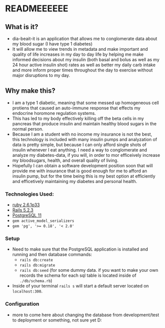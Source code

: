 # READMEEEEEE

## What is it?
- dia-beait-it is an application that allows me to conglomerate data about my blood sugar (I have type 1 diabetes)
- It will allow me to view trends in metadata and make important and quality of life increases in my day to day life by helping me make informed decisions about my insulin (both basal and bolus as well as my 24 hour active insulin shot) rates as well as better my daily carb intake and more inform proper times throughout the day to exercise without major disruptions to my day.

## Why make this?
- I am a type 1 diabetic, meaning that some messed up homogeneous cell protiens that caused an auto-immune response that effects my endocrine horomone regulation systems. 
- This has led to my body effectively killing off the beta cells in my pancreas that produce insulin and maintain healthy blood sugars in the normal person.  
- Because I am a student with no income my insurance is not the best, this technology is included with many insulin pumps and analyzation of data is pretty simple, but because I can only afford single shots of insulin whenever I eat anything. I need a way to conglomerate and analyze my diabetes-data, if you will, in order to mor efficeively increase my bloodsugars, health, and overall quality of living. 
- Hopefully I can obtain a software development position soon that will provide me with insurance that is good enough for me to afford an insulin pump, but for the time being this is my best option at efficiently and efficetively maintaining my diabetes and personal health. 

### Technologies Used:
- [ruby 2.6.1p33](https://www.ruby-lang.org/en/downloads/)
- [Rails 5.2.3](https://www.tutorialspoint.com/ruby-on-rails/rails-installation.htm)
- [PostgreSQL 11](https://www.postgresql.org/download/)
- ```gem active_model_serializers```
- ```gem 'pg', '>= 0.18', '< 2.0'```

### Setup 
- Need to make sure that the PostgreSQL application is installed and running and then database commands:
    - ```rails db:create```
    - ```rails db:migrate```
    - ```rails db:seed``` (for some dummy data. if you want to make your own records the schema for each sql table is located inside of ```./db/schema.rb```)
- Inside of your terminal ```rails s``` will start a default server located on ```localhost:300```. 


### Configuration
* more to come here about changing the database from development/test to deployment or something, not sure yet D:


